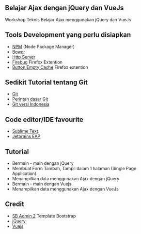 ## Belajar Ajax dengan jQuery dan VueJs

Workshop Teknis Belajar Ajax menggunakan jQuery dan VueJs 

## Tools Development yang perlu disiapkan
* [NPM](https://www.npmjs.com/) (Node Package Manager)
* [Bower](https://www.npmjs.com/package/bower)
* [Http Server](https://www.npmjs.com/package/http-server)
* [Firebug](https://getfirebug.com/) Firefox Extention
* [Button Empty Cache](https://addons.mozilla.org/id/firefox/addon/empty-cache-button/) Firefox extention

## Sedikit Tutorial tentang Git
* [Git](https://git-scm.com/)
* [Perintah dasar Git](http://rogerdudler.github.io/git-guide/)
* [Git versi Indonesia](https://github.com/endymuhardin/belajarGit)

## Code editor/IDE favourite
* [Sublime Text](http://www.sublimetext.com/)
* [Jetbrains EAP](https://confluence.jetbrains.com/display/PhpStorm/PhpStorm+Early+Access+Program)

## Tutorial
* Bermain - main dengan jQuery
* Membuat Form Tambah, Tampil dalam 1 halaman (Single Page Application)
* Menampilkan data menggunakan Ajax dengan jQuery
* Bermain - main dengan Vuejs
* Menampilkan data menggunakan Ajax dengan VueJs

## Credit
* [SB Admin 2](http://startbootstrap.com/template-overviews/sb-admin-2/) Template Bootstrap
* [jQuery](https://jquery.com/)
* [Vuejs](http://vuejs.org/)